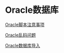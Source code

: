 # Oracle数据库

[Oracle脚本注意事项](./Oracle脚本注意.md)

[Oracle乱码问题](./Oracle乱码问题.md)

[Oracle数据库导入](./oracle数据库导入.md)